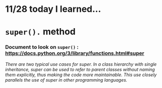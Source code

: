 # 11/28 today I learned...

# `super().` method

### Document to look on `super()` : https://docs.python.org/3/library/functions.html#super

<em>There are two typical use cases for super. In a class hierarchy with single inheritance, super can be used to refer to parent classes without naming them explicitly, thus making the code more maintainable. This use closely parallels the use of super in other programming languages.</em>
